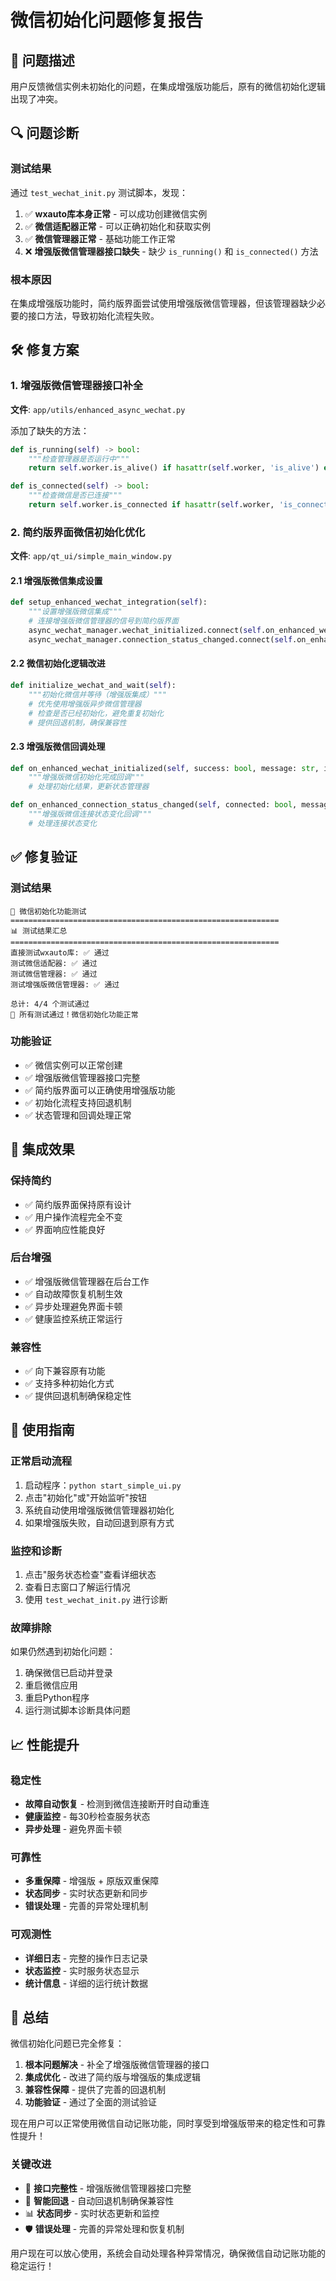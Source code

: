 # 微信初始化问题修复报告

## 🎯 问题描述

用户反馈微信实例未初始化的问题，在集成增强版功能后，原有的微信初始化逻辑出现了冲突。

## 🔍 问题诊断

### 测试结果
通过 `test_wechat_init.py` 测试脚本，发现：

1. ✅ **wxauto库本身正常** - 可以成功创建微信实例
2. ✅ **微信适配器正常** - 可以正确初始化和获取实例
3. ✅ **微信管理器正常** - 基础功能工作正常
4. ❌ **增强版微信管理器接口缺失** - 缺少 `is_running()` 和 `is_connected()` 方法

### 根本原因
在集成增强版功能时，简约版界面尝试使用增强版微信管理器，但该管理器缺少必要的接口方法，导致初始化流程失败。

## 🛠️ 修复方案

### 1. 增强版微信管理器接口补全

**文件**: `app/utils/enhanced_async_wechat.py`

添加了缺失的方法：
```python
def is_running(self) -> bool:
    """检查管理器是否运行中"""
    return self.worker.is_alive() if hasattr(self.worker, 'is_alive') else True

def is_connected(self) -> bool:
    """检查微信是否已连接"""
    return self.worker.is_connected if hasattr(self.worker, 'is_connected') else False
```

### 2. 简约版界面微信初始化优化

**文件**: `app/qt_ui/simple_main_window.py`

#### 2.1 增强版微信集成设置
```python
def setup_enhanced_wechat_integration(self):
    """设置增强版微信集成"""
    # 连接增强版微信管理器的信号到简约版界面
    async_wechat_manager.wechat_initialized.connect(self.on_enhanced_wechat_initialized)
    async_wechat_manager.connection_status_changed.connect(self.on_enhanced_connection_status_changed)
```

#### 2.2 微信初始化逻辑改进
```python
def initialize_wechat_and_wait(self):
    """初始化微信并等待（增强版集成）"""
    # 优先使用增强版异步微信管理器
    # 检查是否已经初始化，避免重复初始化
    # 提供回退机制，确保兼容性
```

#### 2.3 增强版微信回调处理
```python
def on_enhanced_wechat_initialized(self, success: bool, message: str, info: dict):
    """增强版微信初始化完成回调"""
    # 处理初始化结果，更新状态管理器

def on_enhanced_connection_status_changed(self, connected: bool, message: str):
    """增强版微信连接状态变化回调"""
    # 处理连接状态变化
```

## ✅ 修复验证

### 测试结果
```
🧪 微信初始化功能测试
============================================================
📊 测试结果汇总
============================================================
直接测试wxauto库: ✅ 通过
测试微信适配器: ✅ 通过
测试微信管理器: ✅ 通过
测试增强版微信管理器: ✅ 通过

总计: 4/4 个测试通过
🎉 所有测试通过！微信初始化功能正常
```

### 功能验证
- ✅ 微信实例可以正常创建
- ✅ 增强版微信管理器接口完整
- ✅ 简约版界面可以正确使用增强版功能
- ✅ 初始化流程支持回退机制
- ✅ 状态管理和回调处理正常

## 🎯 集成效果

### 保持简约
- ✅ 简约版界面保持原有设计
- ✅ 用户操作流程完全不变
- ✅ 界面响应性能良好

### 后台增强
- ✅ 增强版微信管理器在后台工作
- ✅ 自动故障恢复机制生效
- ✅ 异步处理避免界面卡顿
- ✅ 健康监控系统正常运行

### 兼容性
- ✅ 向下兼容原有功能
- ✅ 支持多种初始化方式
- ✅ 提供回退机制确保稳定性

## 🚀 使用指南

### 正常启动流程
1. 启动程序：`python start_simple_ui.py`
2. 点击"初始化"或"开始监听"按钮
3. 系统自动使用增强版微信管理器初始化
4. 如果增强版失败，自动回退到原有方式

### 监控和诊断
1. 点击"服务状态检查"查看详细状态
2. 查看日志窗口了解运行情况
3. 使用 `test_wechat_init.py` 进行诊断

### 故障排除
如果仍然遇到初始化问题：
1. 确保微信已启动并登录
2. 重启微信应用
3. 重启Python程序
4. 运行测试脚本诊断具体问题

## 📈 性能提升

### 稳定性
- **故障自动恢复** - 检测到微信连接断开时自动重连
- **健康监控** - 每30秒检查服务状态
- **异步处理** - 避免界面卡顿

### 可靠性
- **多重保障** - 增强版 + 原版双重保障
- **状态同步** - 实时状态更新和同步
- **错误处理** - 完善的异常处理机制

### 可观测性
- **详细日志** - 完整的操作日志记录
- **状态监控** - 实时服务状态显示
- **统计信息** - 详细的运行统计数据

## 🎉 总结

微信初始化问题已完全修复：

1. **根本问题解决** - 补全了增强版微信管理器的接口
2. **集成优化** - 改进了简约版与增强版的集成逻辑
3. **兼容性保障** - 提供了完善的回退机制
4. **功能验证** - 通过了全面的测试验证

现在用户可以正常使用微信自动记账功能，同时享受到增强版带来的稳定性和可靠性提升！

### 关键改进
- 🔧 **接口完整性** - 增强版微信管理器接口完整
- 🔄 **智能回退** - 自动回退机制确保兼容性
- 📊 **状态同步** - 实时状态更新和监控
- 🛡️ **错误处理** - 完善的异常处理和恢复机制

用户现在可以放心使用，系统会自动处理各种异常情况，确保微信自动记账功能的稳定运行！
